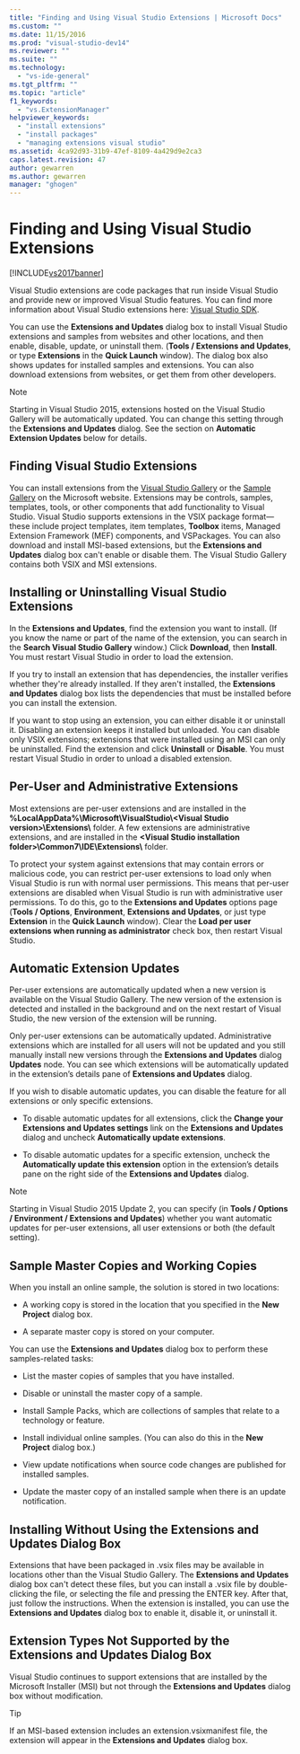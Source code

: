 ```yaml
---
title: "Finding and Using Visual Studio Extensions | Microsoft Docs"
ms.custom: ""
ms.date: 11/15/2016
ms.prod: "visual-studio-dev14"
ms.reviewer: ""
ms.suite: ""
ms.technology: 
  - "vs-ide-general"
ms.tgt_pltfrm: ""
ms.topic: "article"
f1_keywords: 
  - "vs.ExtensionManager"
helpviewer_keywords: 
  - "install extensions"
  - "install packages"
  - "managing extensions visual studio"
ms.assetid: 4ca92d93-31b9-47ef-8109-4a429d9e2ca3
caps.latest.revision: 47
author: gewarren
ms.author: gewarren
manager: "ghogen"
---
```

# Finding and Using Visual Studio Extensions
[!INCLUDE[vs2017banner](../includes/vs2017banner.md)]

Visual Studio extensions are code packages that run inside Visual Studio and provide new or improved Visual Studio features. You can find more information about Visual Studio extensions here: [Visual Studio SDK](../extensibility/visual-studio-sdk.md).  
  
 You can use the **Extensions and Updates** dialog box to install Visual Studio extensions and samples from websites and other locations, and then enable, disable, update, or uninstall them. (**Tools / Extensions and Updates**, or type **Extensions** in the **Quick Launch** window). The dialog box also shows updates for installed samples and extensions. You can also download extensions from websites, or get them from other developers.  
  
> [!NOTE]
>  Starting in Visual Studio 2015, extensions hosted on the Visual Studio Gallery will be automatically updated.  You can change this setting through the **Extensions and Updates** dialog.  See the section on **Automatic Extension Updates** below for details.  
  
## Finding Visual Studio Extensions  
 You can install extensions from the [Visual Studio Gallery](http://go.microsoft.com/fwlink/?LinkID=178891) or the [Sample Gallery](http://go.microsoft.com/fwlink/?LinkId=245175) on the Microsoft website. Extensions may be controls, samples, templates, tools, or other components that add functionality to Visual Studio. Visual Studio supports extensions in the VSIX package format—these include project templates, item templates, **Toolbox** items, Managed Extension Framework (MEF) components, and VSPackages. You can also download and install MSI-based extensions, but the **Extensions and Updates** dialog box can't enable or disable them. The Visual Studio Gallery contains both VSIX and MSI extensions.  
  
## Installing or Uninstalling Visual Studio Extensions  
 In the **Extensions and Updates**, find the extension you want to install. (If you know the name or part of the name of the extension, you can search in the **Search Visual Studio Gallery** window.) Click **Download**, then **Install**. You must restart Visual Studio in order to load the extension.  
  
 If you try to install an extension that has dependencies, the installer verifies whether they're already installed. If they aren't installed, the **Extensions and Updates** dialog box lists the dependencies that must be installed before you can install the extension.  
  
 If you want to stop using an extension, you can either disable it or uninstall it. Disabling an extension keeps it installed but unloaded. You can disable only VSIX extensions; extensions that were installed using an MSI can only be uninstalled. Find the extension and click **Uninstall** or **Disable**. You must restart Visual Studio in order to unload a disabled extension.  
  
## Per-User and Administrative Extensions  
 Most extensions are per-user extensions and are installed in the **%LocalAppData%\Microsoft\VisualStudio\\<Visual Studio version\>\Extensions\\** folder. A few extensions are administrative extensions, and are installed in the **\<Visual Studio installation folder>\Common7\IDE\Extensions\\** folder.  
  
 To protect your system against extensions that may contain errors or malicious code, you can restrict per-user extensions to load only when Visual Studio is run with normal user permissions. This means that per-user extensions are disabled when Visual Studio is run with administrative user permissions. To do this, go to the **Extensions and Updates** options page (**Tools / Options**, **Environment**, **Extensions and Updates**, or just type **Extension** in the **Quick Launch** window). Clear the **Load per user extensions when running as administrator** check box, then restart Visual Studio.  
  
## Automatic Extension Updates  
 Per-user extensions are automatically updated when a new version is available on the Visual Studio Gallery.  The new version of the extension is detected and installed in the background and on the next restart of Visual Studio, the new version of the extension will be running.  
  
 Only per-user extensions can be automatically updated.  Administrative extensions which are installed for all users will not be updated and you still manually install new versions through the **Extensions and Updates** dialog **Updates** node. You can see which extensions will be automatically updated in the extension’s details pane of **Extensions and Updates** dialog.  
  
 If you wish to disable automatic updates, you can disable the feature for all extensions or only specific extensions.  
  
-   To disable automatic updates for all extensions, click the **Change your Extensions and Updates settings** link on the **Extensions and Updates** dialog and uncheck **Automatically update extensions**.  
  
-   To disable automatic updates for a specific extension, uncheck the **Automatically update this extension** option in the extension’s details pane on the right side of the **Extensions and Updates** dialog.  
  
> [!NOTE]
>  Starting in Visual Studio 2015 Update 2, you can specify (in **Tools / Options / Environment / Extensions and Updates**) whether you want automatic updates for per-user extensions,  all user extensions or both (the default setting).  
  
## Sample Master Copies and Working Copies  
 When you install an online sample, the solution is stored in two locations:  
  
-   A working copy is stored in the location that you specified in the **New Project** dialog box.  
  
-   A separate master copy is stored on your computer.  
  
 You can use the **Extensions and Updates** dialog box to perform these samples-related tasks:  
  
-   List the master copies of samples that you have installed.  
  
-   Disable or uninstall the master copy of a sample.  
  
-   Install Sample Packs, which are collections of samples that relate to a technology or feature.  
  
-   Install individual online samples. (You can also do this in the **New Project** dialog box.)  
  
-   View update notifications when source code changes are published for installed samples.  
  
-   Update the master copy of an installed sample when there is an update notification.  
  
## Installing Without Using the Extensions and Updates Dialog Box  
 Extensions that have been packaged in .vsix files may be available in locations other than the Visual Studio Gallery. The **Extensions and Updates** dialog box can't detect these files, but you can install a .vsix file by double-clicking the file, or selecting the file and pressing the ENTER key. After that, just follow the instructions. When the extension is installed, you can use the **Extensions and Updates** dialog box to enable it, disable it, or uninstall it.  
  
## Extension Types Not Supported by the Extensions and Updates Dialog Box  
 Visual Studio continues to support extensions that are installed by the Microsoft Installer (MSI) but not through the **Extensions and Updates** dialog box without modification.  
  
> [!TIP]
>  If an MSI-based extension includes an extension.vsixmanifest file, the extension will appear in the **Extensions and Updates** dialog box.



